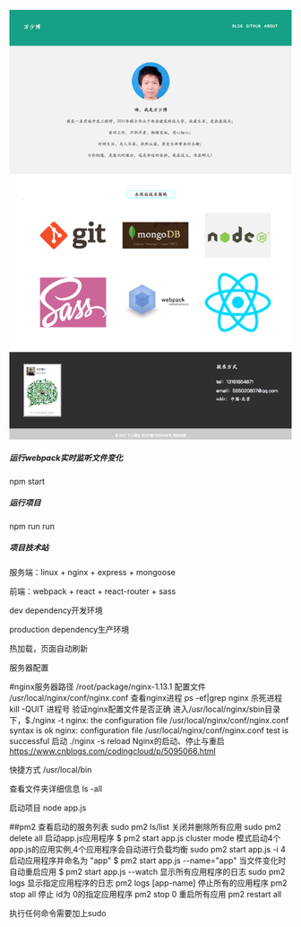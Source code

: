 ![Image text](./static/img/homepage.png)

##### 运行webpack实时监听文件变化
npm start
   
##### 运行项目
npm run run
   
##### 项目技术站
服务端：linux + nginx + express + mongoose
   
前端：webpack + react + react-router + sass
   
dev dependency开发环境
   
production dependency生产环境
   
热加载，页面自动刷新
   
   
   
服务器配置

#nginx服务器路径
/root/package/nginx-1.13.1
配置文件
/usr/local/nginx/conf/nginx.conf
查看nginx进程
ps -ef|grep nginx
杀死进程
kill -QUIT 进程号
验证nginx配置文件是否正确
进入/usr/local/nginx/sbin目录下，$./nginx -t
nginx: the configuration file /usr/local/nginx/conf/nginx.conf syntax is ok
nginx: configuration file /usr/local/nginx/conf/nginx.conf test is successful
启动
./nginx -s reload
Nginx的启动、停止与重启
https://www.cnblogs.com/codingcloud/p/5095066.html

快捷方式
/usr/local/bin

查看文件夹详细信息
ls -all

启动项目
node app.js

##pm2
查看启动的服务列表
sudo pm2 ls/list
关闭并删除所有应用
sudo pm2 delete all
启动app.js应用程序
$ pm2 start app.js
cluster mode 模式启动4个app.js的应用实例,4个应用程序会自动进行负载均衡
sudo pm2 start app.js -i 4
启动应用程序并命名为 "app"
$ pm2 start app.js --name="app"
当文件变化时自动重启应用
$ pm2 start app.js --watch
显示所有应用程序的日志
sudo pm2 logs
显示指定应用程序的日志
pm2 logs [app-name]
停止所有的应用程序
pm2 stop all
停止 id为 0的指定应用程序
pm2 stop 0
重启所有应用
pm2 restart all

执行任何命令需要加上sudo


